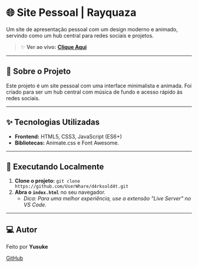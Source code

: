 # 🌐 Site Pessoal | Rayquaza

Um site de apresentação pessoal com um design moderno e animado, servindo como um hub central para redes sociais e projetos.

> ✨ **Ver ao vivo:** [**Clique Aqui**](https://userwhare.github.io/d4rksold4t/)

---

## 📖 Sobre o Projeto

Este projeto é um site pessoal com uma interface minimalista e animada. Foi criado para ser um hub central com música de fundo e acesso rápido às redes sociais.

---

## ✨ Tecnologias Utilizadas

- **Frontend:** HTML5, CSS3, JavaScript (ES6+)
- **Bibliotecas:** Animate.css e Font Awesome.

---

## 🚀 Executando Localmente

1.  **Clone o projeto:** `git clone https://github.com/UserWhare/d4rksold4t.git`
2.  **Abra o `index.html`** no seu navegador.
    -   *Dica: Para uma melhor experiência, use a extensão "Live Server" no VS Code.*

---

## 💻 Autor

Feito por **Yusuke**

[GitHub](https://github.com/UserWhare)
